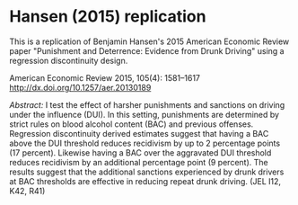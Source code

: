 # Hansen (2015) replication

This is a replication of Benjamin Hansen's 2015 American Economic Review paper "Punishment and Deterrence: Evidence from Drunk Driving" using a regression discontinuity design.

American Economic Review 2015, 105(4): 1581–1617 http://dx.doi.org/10.1257/aer.20130189

*Abstract:* I test the effect of harsher punishments and sanctions on driving under the influence (DUI). In this setting, punishments are determined by strict rules on blood alcohol content (BAC) and previous offenses. Regression discontinuity derived estimates suggest that having a BAC above the DUI threshold reduces recidivism by up to 2 percentage points (17 percent). Likewise having a BAC over the aggravated DUI threshold reduces recidivism by an additional percentage point (9 percent). The results suggest that the additional sanctions experienced by drunk drivers at BAC thresholds are effective in reducing repeat drunk driving. (JEL I12, K42, R41)